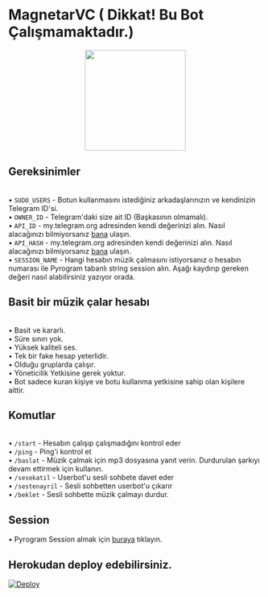 # MagnetarVC ( Dikkat! Bu Bot Çalışmamaktadır.)

<p align="center">
  <img width="200"
   height="200"
   src="https://telegra.ph/file/b852e5f1fe1725cbc2a1e.jpg">
</p>

## Gereksinimler
<br> • `SUDO_USERS` - Botun kullanmasını istediğiniz arkadaşlarınızın ve kendinizin Telegram ID'si.
<br> • `OWNER_ID` - Telegram'daki size ait ID (Başkasının olmamalı).
<br> • `API_ID` - my.telegram.org adresinden kendi değerinizi alın. Nasıl alacağınızı bilmiyorsanız [bana](https://t.me/Bir_Beyfendi) ulaşın.
<br> • `API_HASH` - my.telegram.org adresinden kendi değerinizi alın. Nasıl alacağınızı bilmiyorsanız [bana](https://t.me/Bir_Beyfendi) ulaşın.
<br> • `SESSION_NAME` - Hangi hesabın müzik çalmasını istiyorsanız o hesabın numarası ile Pyrogram tabanlı string session alın. Aşağı kaydırıp gereken değeri nasıl alabilirsiniz yazıyor orada.

## Basit bir müzik çalar hesabı
<br> • Basit ve kararlı.
<br> • Süre sınırı yok.
<br> • Yüksek kaliteli ses.
<br> • Tek bir fake hesap yeterlidir.
<br> • Olduğu gruplarda çalışır.
<br> • Yöneticilik Yetkisine gerek yoktur.
<br> • Bot sadece kuran kişiye ve botu kullanma yetkisine sahip olan kişilere aittir.

## Komutlar
<br> • `/start` - Hesabın çalışıp çalışmadığını kontrol eder
<br> • `/ping` - Ping'i kontrol et
<br> • `/baslat` - Müzik çalmak için mp3 dosyasına yanıt verin. Durdurulan şarkıyı devam ettirmek için kullanın.
<br> • `/sesekatil` - Userbot'u sesli sohbete davet eder
<br> • `/sestenayril` - Sesli sohbetten userbot'u çıkarır
<br> • `/beklet` - Sesli sohbette müzik çalmayı durdur.

## Session
• Pyrogram Session almak için [buraya](https://t.me/StarkStringGenBot) tıklayın.

## Herokudan deploy edebilirsiniz.
[![Deploy](https://www.herokucdn.com/deploy/button.svg)](https://heroku.com/deploy?template=https://github.com/BirBeyfendi/magnetarvc)
